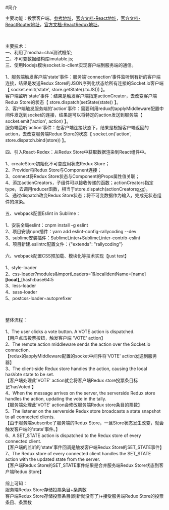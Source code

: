 #简介

主要功能：投票客户端。[参考地址](http://teropa.info/blog/2015/09/10/full-stack-redux-tutorial.html)，[官方文档-React地址](https://reactjs.org/docs/hello-world.html)，[官方文档-ReactRouter地址](https://reacttraining.com/react-router/web/guides/philosophy)，[官方文档-ReactRedux地址](http://redux.js.org/)。</br></br></br>

主要技术：</br>
一、利用了mocha+chai测试框架;</br>
二、不可变数据结构库imutable.js;</br>
三、使用Nodejs模块socket.io-client实现客户端到服务端的通信。</br></br>
1、服务端触发客户端'state'事件：服务端'connection'事件监听到有新的客户端连接，结果是发送Redux Store的JSON序列化状态给所有连接的Socket.io客户端【 socket.emit('state', store.getState().toJS()) 】。</br>
客户端监听'state'事件：结果是触发客户端指定actionCreator，去改变客户端Redux Store的状态【 store.dispatch(setState(state)) 】。</br>
2、客户端触发服务端的'action'事件：需要利用redux的applyMiddleware配置中间件发送到socket的连接，结果是可以将特定的action发送到服务端【 socket.emit('action', action) 】。</br>
服务端监听'action'事件：在客户端连接状态下，结果是根据客户端返回的action，去改变服务端Redux Store的状态【 socket.on('action', store.dispatch.bind(store)) 】。</br></br>
四、引入React-Redex：从Redux Store中获取数据渲染到React组件中。</br></br>
1、createStore初始化不可变应用状态Redux Store；</br>
2、Provider将Redux Store与Component连接；</br>
3、connect将Redux Store状态与Component的Props属性值关联；</br>
4、添加actionCreators，子组件可以接收传递的函数；actionCreators指定type，去调用reducer函数，相当于store.dispatch(actionCreators[xxx](state))。</br>
5、通过dispatch改变Redux Store状态；将不可变数据作为输入，完成无状态组件的渲染。</br></br>
五、webpack配置Eslint in Sublime：</br></br>
1、安装全局eslint：cnpm install -g eslint</br>
2、项目安装npm插件：yarn add eslint-config-rallycoding  --dev</br>
3、sublime安装插件：SublimeLinter+SublimeLinter-contrib-eslint</br>
4、项目新建.eslintrc配置文件：{"extends": "rallycoding"}</br></br>
六、webpack配置CSS预加载、模块化等技术实现【just test】</br></br>
1、style-loader</br>
2、css-loader?modules&importLoaders=1&localIdentName=[name]__[local]___[hash:base64:5</br>
3、less-loader</br>
4、sass-loader</br>
5、postcss-loader+autoprefixer</br></br></br>

整体流程：</br></br>
1、The user clicks a vote button. A VOTE action is dispatched.</br>【用户点击投票按钮，触发客户端 'VOTE' action】</br>
2、The remote action middleware sends the action over the Socket.io connection.</br>【redux的applyMiddleware配置的socket中间件将'VOTE' action发送到服务器】</br>
3、The client-side Redux store handles the action, causing the local hasVote state to be set.</br>【客户端处理此'VOTE' action就会将客户端Redux store投票条目标记'hasVoted'】</br>
4、When the message arrives on the server, the serverside Redux store handles the action, updating the vote in the tally.</br>【服务端处理此'VOTE' action会修改服务端Redux store条目的票数】</br>
5、The listener on the serverside Redux store broadcasts a state snapshot to all connected clients.</br>【由于服务端subscribe了服务端的Redux Store，一旦Store状态发生改变，就会触发客户端的'state'事件。】</br>
6、A SET_STATE action is dispatched to the Redux store of every connected client.</br>【客户端的监听的'state'事件回调是触发客户端Redux Store的SET_STATE事件】</br>
7、The Redux store of every connected client handles the SET_STATE action with the updated state from the server.</br>【客户端Redux Store的SET_STATE事件结果是合并服务端Redux Store状态到客户端Redux Store】
</br></br>
综上可知：</br>
服务端Redux Store存储投票条目+条票数</br>
客户端Redux Store存储投票条目(刷新就没有了)+接受服务端Redux Store的投票条目、条票数</br>